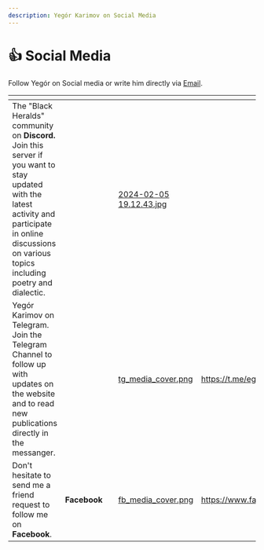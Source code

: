 ```yaml
---
description: Yegór Karimov on Social Media
---
```


# 👍 Social Media

Follow Yegór on Social media or write him directly via [Email](mailto:egor.karimov@gmail.com).

<table data-card-size="large" data-view="cards"><thead><tr><th></th><th data-hidden></th><th data-hidden></th><th data-hidden data-card-cover data-type="files"></th><th data-hidden data-card-target data-type="content-ref"></th></tr></thead><tbody><tr><td>The "Black Heralds" community on <strong>Discord.</strong> Join this server if you want to stay updated with the latest activity and participate in online discussions on various topics including poetry and dialectic.</td><td></td><td></td><td><a href="../.gitbook/assets/2024-02-05 19.12.43.jpg">2024-02-05 19.12.43.jpg</a></td><td></td></tr><tr><td>Yegór Karimov on Telegram. Join the Telegram Channel to follow up with updates on the website and to read new publications directly in the messanger. </td><td></td><td></td><td><a href="../.gitbook/assets/tg_media_cover.png">tg_media_cover.png</a></td><td><a href="https://t.me/egorkarimov">https://t.me/egorkarimov</a></td></tr><tr><td>Don't hesitate to send me a friend request to follow me on <strong>Facebook</strong>.</td><td><strong>Facebook</strong></td><td></td><td><a href="../.gitbook/assets/fb_media_cover.png">fb_media_cover.png</a></td><td><a href="https://www.facebook.com/yegor.karimov.3">https://www.facebook.com/yegor.karimov.3</a></td></tr></tbody></table>

